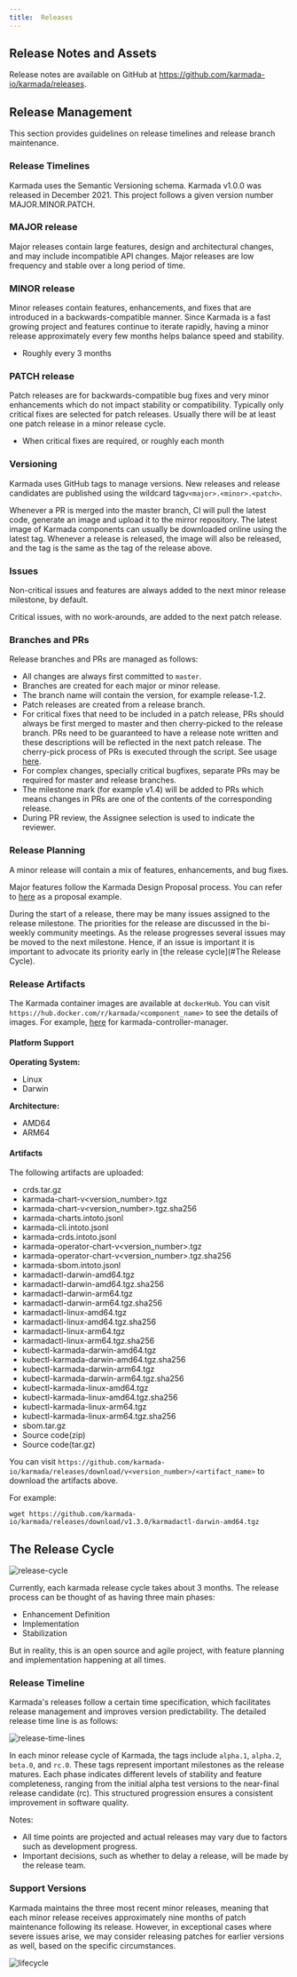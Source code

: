```yaml
---
title:  Releases
---
```


## Release Notes and Assets

Release notes are available on GitHub at https://github.com/karmada-io/karmada/releases.

## Release Management

This section provides guidelines on release timelines and release branch maintenance.

### Release Timelines

Karmada uses the Semantic Versioning schema. Karmada v1.0.0 was released in December 2021. This project follows a given version number MAJOR.MINOR.PATCH.

### MAJOR release 

Major releases contain large features, design and architectural changes, and may include incompatible API changes. Major releases are low frequency and stable over a long period of time.

### MINOR release

Minor releases contain features, enhancements, and fixes that are introduced in a backwards-compatible manner. Since Karmada is a fast growing project and features continue to iterate rapidly, having a minor release approximately every few months helps balance speed and stability.

* Roughly every 3 months

### PATCH release

Patch releases are for backwards-compatible bug fixes and very minor enhancements which do not impact stability or compatibility. Typically only critical fixes are selected for patch releases. Usually there will be at least one patch release in a minor release cycle.

* When critical fixes are required, or roughly each month

### Versioning

Karmada uses GitHub tags to manage versions. New releases and release candidates are published using the wildcard tag`v<major>.<minor>.<patch>`.

Whenever a PR is merged into the master branch, CI will pull the latest code, generate an image and upload it to the mirror repository. The latest image of Karmada components can usually be downloaded online using the latest tag. 
Whenever a release is released, the image will also be released, and the tag is the same as the tag of the release above.

### Issues

Non-critical issues and features are always added to the next minor release milestone, by default.

Critical issues, with no work-arounds, are added to the next patch release.

### Branches and PRs

Release branches and PRs are managed as follows:

* All changes are always first committed to `master`.
* Branches are created for each major or minor release.
* The branch name will contain the version, for example release-1.2.
* Patch releases are created from a release branch.
* For critical fixes that need to be included in a patch release, PRs should always be first merged to master and then cherry-picked to the release branch. PRs need to be guaranteed to have a release note written and these descriptions will be reflected in the next patch release.
  The cherry-pick process of PRs is executed through the script. See usage [here](https://karmada.io/docs/contributor/cherry-picks).
* For complex changes, specially critical bugfixes, separate PRs may be required for master and release branches.
* The milestone mark (for example v1.4) will be added to PRs which means changes in PRs are one of the contents of the corresponding release.
* During PR review, the Assignee selection is used to indicate the reviewer.

### Release Planning

A minor release will contain a mix of features, enhancements, and bug fixes.

Major features follow the Karmada Design Proposal process. You can refer to [here](https://github.com/karmada-io/karmada/tree/master/docs/proposals/resource-interpreter-webhook) as a proposal example.

During the start of a release, there may be many issues assigned to the release milestone. The priorities for the release are discussed in the bi-weekly community meetings. 
As the release progresses several issues may be moved to the next milestone. Hence, if an issue is important it is important to advocate its priority early in [the release cycle](#The Release Cycle).

### Release Artifacts

The Karmada container images are available at `dockerHub`. 
You can visit `https://hub.docker.com/r/karmada/<component_name>` to see the details of images.
For example, [here](https://hub.docker.com/r/karmada/karmada-controller-manager) for karmada-controller-manager.

#### Platform Support
**Operating System:**

- Linux
- Darwin

**Architecture:**

- AMD64
- ARM64

#### Artifacts

The following artifacts are uploaded:

* crds.tar.gz
* karmada-chart-v\<version_number\>.tgz
* karmada-chart-v\<version_number\>.tgz.sha256
* karmada-charts.intoto.jsonl
* karmada-cli.intoto.jsonl
* karmada-crds.intoto.jsonl
* karmada-operator-chart-v\<version_number\>.tgz
* karmada-operator-chart-v\<version_number\>.tgz.sha256
* karmada-sbom.intoto.jsonl
* karmadactl-darwin-amd64.tgz
* karmadactl-darwin-amd64.tgz.sha256
* karmadactl-darwin-arm64.tgz
* karmadactl-darwin-arm64.tgz.sha256
* karmadactl-linux-amd64.tgz
* karmadactl-linux-amd64.tgz.sha256
* karmadactl-linux-arm64.tgz
* karmadactl-linux-arm64.tgz.sha256
* kubectl-karmada-darwin-amd64.tgz
* kubectl-karmada-darwin-amd64.tgz.sha256
* kubectl-karmada-darwin-arm64.tgz
* kubectl-karmada-darwin-arm64.tgz.sha256
* kubectl-karmada-linux-amd64.tgz
* kubectl-karmada-linux-amd64.tgz.sha256
* kubectl-karmada-linux-arm64.tgz
* kubectl-karmada-linux-arm64.tgz.sha256
* sbom.tar.gz
* Source code(zip)
* Source code(tar.gz)

You can visit `https://github.com/karmada-io/karmada/releases/download/v<version_number>/<artifact_name>` to download the artifacts above.

For example:

```shell
wget https://github.com/karmada-io/karmada/releases/download/v1.3.0/karmadactl-darwin-amd64.tgz
```

## The Release Cycle

![release-cycle](resources/releases/release-cycle.png)

Currently, each karmada release cycle takes about 3 months. The release process can be thought of as having three main phases:

- Enhancement Definition
- Implementation
- Stabilization

But in reality, this is an open source and agile project, with feature planning and implementation happening at all times. 

### Release Timeline

Karmada's releases follow a certain time specification, which facilitates release management and improves version predictability. The detailed release time line is as follows:

![release-time-lines](resources/releases/release-time-lines.png)

In each minor release cycle of Karmada, the tags include `alpha.1`, `alpha.2`, `beta.0`, and `rc.0`. These tags represent important milestones as the release matures. Each phase indicates different levels of stability and feature completeness, ranging from the initial alpha test versions to the near-final release candidate (rc). This structured progression ensures a consistent improvement in software quality.

Notes: 

- All time points are projected and actual releases may vary due to factors such as development progress.
- Important decisions, such as whether to delay a release, will be made by the release team.

### Support Versions
Karmada maintains the three most recent minor releases, meaning that each minor release receives approximately nine months of patch maintenance following its release. However, in exceptional cases where severe issues arise, we may consider releasing patches for earlier versions as well, based on the specific circumstances.

![lifecycle](resources/releases/release-life-cycle.png)